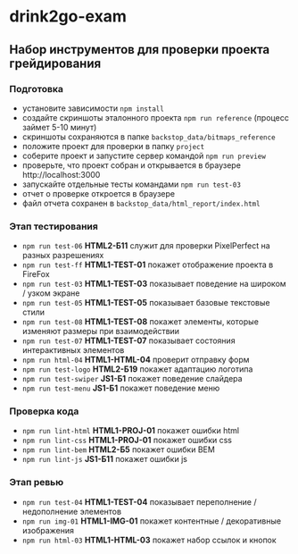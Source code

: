 # drink2go-exam

## Набор инструментов для проверки проекта грейдирования

### Подготовка 
- установите зависимости `npm install`
- создайте скриншоты эталонного проекта `npm run reference` (процесс займет 5-10 минут)
- скриншоты сохраняются в папке `backstop_data/bitmaps_reference`
- положите проект для проверки в папку `project`
- соберите проект и запустите сервер командой `npm run preview`
- проверьте, что проект собран и открывается в браузере http://localhost:3000
- запускайте отдельные тесты командами `npm run test-03`
- отчет о проверке откроется в браузере
- файл отчета сохранен в `backstop_data/html_report/index.html`

### Этап тестирования
- `npm run test-06` **HTML2-Б11** служит для проверки PixelPerfect на разных разрешениях
- `npm run test-ff` **HTML1-TEST-01** покажет отображение проекта в FireFox
- `npm run test-03` **HTML1-TEST-03** показывает поведение на широком / узком экране
- `npm run test-05` **HTML1-TEST-05** показывает базовые текстовые стили
- `npm run test-08` **HTML1-TEST-08** покажет элементы, которые изменяют размеры при взаимодействии
- `npm run test-07` **HTML1-TEST-07** показывает состояния интерактивных элементов
- `npm run html-04` **HTML1-HTML-04** проверит отправку форм
- `npm run test-logo` **HTML2-Б19** покажет адаптацию логотипа
- `npm run test-swiper` **JS1-Б1** покажет поведение слайдера
- `npm run test-menu` **JS1-Б1** покажет поведение меню

### Проверка кода
- `npm run lint-html` **HTML1-PROJ-01** покажет ошибки html
- `npm run lint-css` **HTML1-PROJ-01** покажет ошибки css
- `npm run lint-bem` **HTML2-Б5** покажет ошибки BEM
- `npm run lint-js` **JS1-Б11** покажет ошибки js

### Этап ревью
- `npm run test-04` **HTML1-TEST-04** показывает переполнение / недополнение элементов
- `npm run img-01` **HTML1-IMG-01** покажет контентные / декоративные изображения
- `npm run html-03` **HTML1-HTML-03** покажет набор ссылок и кнопок
